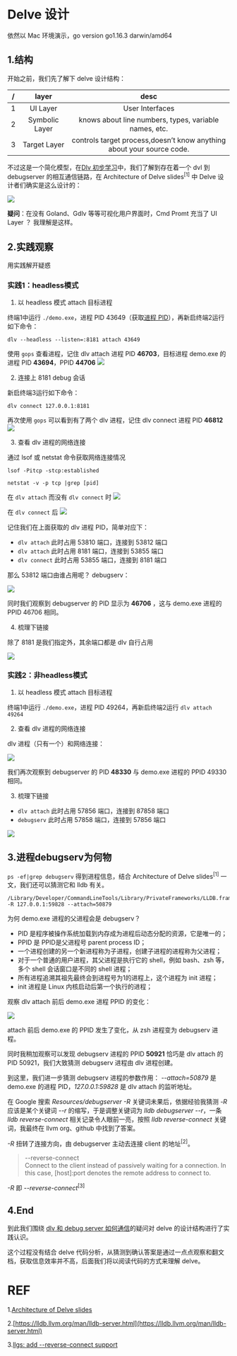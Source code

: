 # Delve 设计
依然以 Mac 环境演示，go version go1.16.3 darwin/amd64

## 1.结构
开始之前，我们先了解下 delve 设计结构：

| /    |  layer | desc |
| :--: |  :--:  | :--: |
| 1    |  UI Layer | User Interfaces |
| 2    |  Symbolic Layer | knows about line numbers, types, variable names, etc. |
| 3    |  Target Layer | controls target process,doesn’t know anything about your source code. |

不过这是一个简化模型，在[Dlv 初步学习](./Dlv-learning.md#如何通信)中，我们了解到存在着一个 dvl 到 debugserver 的相互通信链路，在 Architecture of Delve slides<sup>[1]</sup> 中 Delve 设计者们确实是这么设计的：

![](./images/architecture-of-dlv.jpg)

**疑问**：在没有 Goland、Gdlv 等等可视化用户界面时，Cmd Promt 充当了 UI Layer ？
我理解是这样。

## 2.实践观察
用实践解开疑惑

### 实践1：headless模式

1. 以  headless 模式 attach 目标进程

终端1中运行 `./demo.exe`，进程 PID 43649（获取[进程 PID](./Dlv-learning.md#attach正在运行的程序)），再新启终端2运行如下命令：
```
dlv --headless --listen=:8181 attach 43649
```

使用 `gops` 查看进程，记住 dlv attach 进程 PID **46703**，目标进程 demo.exe 的进程 PID **43694**，PPID **44706**
![](./images/gops-dlv-attach.jpg)

2. 连接上 8181 debug 会话

新启终端3运行如下命令：
```
dlv connect 127.0.0.1:8181
```

再次使用 `gops` 可以看到有了两个 dlv 进程，记住 dlv connect 进程 PID **46812**
![](./images/gops-dlv-connect.jpg)

3. 查看 dlv 进程的网络连接

通过 lsof 或 netstat 命令获取网络连接情况
```
lsof -Pitcp -stcp:established

netstat -v -p tcp |grep [pid]
```

在 `dlv attach` 而没有 `dlv connect` 时
![](./images/port-dlv-attach.jpg)

在 `dlv connect` 后
![](./images/port-dlv-connect.jpg)

记住我们在上面获取的 dlv 进程 PID，简单对应下：

- `dlv attach` 此时占用 53810 端口，连接到 53812 端口
- `dlv attach` 此时占用 8181 端口，连接到 53855 端口
- `dlv connect` 此时占用 53855 端口，连接到 8181 端口

那么 53812 端口由谁占用呢？ debugserv：

![](./images/port-dlv-debugserv.jpg)

同时我们观察到 debugserver 的 PID 显示为 **46706** ，这与 demo.exe 进程的 PPID 46706 相同。

4. 梳理下链接

除了 8181 是我们指定外，其余端口都是 dlv 自行占用

![](./images/dlv-port.png)

### 实践2：非headless模式

1. 以  headless 模式 attach 目标进程

终端1中运行 `./demo.exe`，进程 PID 49264，再新启终端2运行 `dlv attach 49264`

2. 查看 dlv 进程的网络连接

dlv 进程（只有一个）和网络连接：

![](./images/debugserv.jpg)

我们再次观察到 debugserver 的 PID **48330** 与 demo.exe 进程的 PPID 49330 相同。

3. 梳理下链接

- `dlv attach` 此时占用 57856 端口，连接到 87858 端口
- `debugserv` 此时占用 57858 端口，连接到 57856 端口

![](./images/dlv-port-2.png)

## 3.进程debugserv为何物

`ps -ef|grep debugserv` 得到进程信息，结合 Architecture of Delve slides<sup>[1]</sup> 一文，我们还可以猜测它和 lldb 有关。
```
/Library/Developer/CommandLineTools/Library/PrivateFrameworks/LLDB.framework/Versions/A/Resources/debugserver -R 127.0.0.1:59828 --attach=50879
```

为何 demo.exe 进程的父进程会是 debugserv？

- PID 是程序被操作系统加载到内存成为进程后动态分配的资源，它是唯一的；
- PPID 是 PPID是父进程号 parent process ID；
- 一个进程创建的另一个新进程称为子进程，创建子进程的进程称为父进程；
- 对于一个普通的用户进程，其父进程是执行它的 shell，例如 bash、zsh 等，多个 shell 会话窗口是不同的 shell 进程；
- 所有进程追溯其祖先最终会到进程号为1的进程上，这个进程为 init 进程；
- init 进程是 Linux 内核启动后第一个执行的进程；

观察 dlv attach 前后 demo.exe 进程 PPID 的变化：

![](./images/ps-debugserv.jpg)

attach 前后 demo.exe 的 PPID 发生了变化，从 zsh 进程变为 debugserv 进程。

同时我稍加观察可以发现 debugserv 进程的 PPID **50921** 恰巧是 dlv attach 的 PID 50921，我们大致猜测 debugserv 进程由 dlv 进程创建。

到这里，我们进一步猜测 debugserv 进程的参数作用：
*--attach=50879* 是 demo.exe 的进程 PID，*127.0.0.1:59828* 是 dlv attach 的监听地址。

在 Google 搜索 *Resources/debugserver -R* 关键词未果后，依据经验我猜测 *-R* 应该是某个关键词 *--r* 的缩写，于是调整关键词为 *lldb debugserver --r*，一条 *lldb reverse-connect* 相关记录令人眼前一亮，按照 *lldb reverse-connect* 关键词，我最终在 llvm org、github 中找到了答案。

*-R* 扭转了连接方向，由 debugserver 主动去连接 client 的地址<sup>[2]</sup>。
>--reverse-connect  
   Connect to the client instead of passively waiting for a connection. In this case, [host]:port denotes the remote address to connect to.

*-R* 即 *--reverse-connect*<sup>[3]</sup> 

## 4.End
到此我们围绕 [dlv 和 debug server 如何通信](./Dlv-learning.md#如何通信)的疑问对 delve 的设计结构进行了实践认识。

这个过程没有结合 delve 代码分析，从猜测到确认答案是通过一点点观察和翻文档，获取信息效率并不高，后面我们将以阅读代码的方式来理解 delve。

# REF

1.[Architecture of Delve slides](https://speakerdeck.com/aarzilli/internal-architecture-of-delve)

2.[https://lldb.llvm.org/man/lldb-server.html](https://lldb.llvm.org/man/lldb-server.html)

3.[llgs: add --reverse-connect support](https://github.com/llvm/llvm-project/commit/31bde322f374582d7106f0c847b0ff3b6b6d705b)